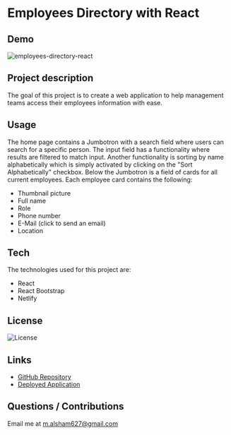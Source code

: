 # Employees Directory with React

## Demo
![employees-directory-react](https://user-images.githubusercontent.com/73148818/116511516-67bfd100-a87b-11eb-8952-9ad6340f5a89.gif)

## Project description
The goal of this project is to create a web application to help management teams access their employees information with ease.

## Usage
The home page contains a Jumbotron with a search field where users can search for a specific person. The input field has a functionality where results are filtered to match input. Another functionality is sorting by name alphabetically which is simply activated by clicking on the "Sort Alphabetically" checkbox. 
Below the Jumbotron is a field of cards for all current employees. Each employee card contains the following: 
- Thumbnail picture
- Full name
- Role
- Phone number
- E-Mail (click to send an email)
- Location


## Tech
The technologies used for this project are:
- React
- React Bootstrap
- Netlify

## License 
 ![License](https://img.shields.io/static/v1?label=License&message=MIT&color=9cf)

## Links
- [GitHub Repository](https://github.com/Malsham3/employees-tracker-react)
- [Deployed Application](https://mostafaalshammary.netlify.app)

## Questions / Contributions
Email me at m.alsham627@gmail.com